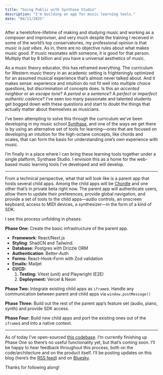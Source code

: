 ```yaml
---
title: "Going Public with Synthase Studio"
description: "I'm building an app for music learning tools."
date: "04/11/2025"
---
```


After a heretofore-lifetime of making and studying music and working as a composer and improviser, and very much despite the training I received in some of the world’s top conservatories, my professional opinion is that _music is just vibes_. As in, there are no objective rules about what makes music good. If music resonates with someone, it is good for that person. Multiply that by 8 billion and you have a universal aesthetics of music.

As a music theory educator, this has reframed everything. The curriculum for Western music theory in an academic setting is frighteningly optimized for an assumed musical experience that’s almost never talked about. And it makes sense: experience and intuition do not fit well into multiple choice questions, but discrimination of concepts does. Is this an _accented neighbor_ or an _escape tone_? A _period_ or a _sentence_? A _perfect_ or _imperfect_ _authentic cadence_? I’ve seen too many passionate and talented students get bogged down with these questions and start to doubt the things that actually matter about themselves as musicians.

I’ve been attempting to solve this through the curriculum we’ve been developing in my music school [Synthase](https://synthase.cc), and one of the ways we get there is by using an alternative set of tools for learning—ones that are focused on developing an intuition for the high-octane concepts, like chords and scales, that can form the basis for understanding one’s _own_ experience with music.

I’m finally in a place where I can bring these learning tools together under a single platform, Synthase Studio. I envision this as a home for the web-based music learning tools I’ve developed and will develop.

---

From a technical perspective, what that will look like is a parent app that hosts several child apps. Among the child apps will be [Chordle](https://www.natemay.dev/projects/chordle) and one other that’s in private beta right now. The parent app will authenticate users, allow them to update their preferences, provide global navigation, and provide a set of tools to the child apps—audio controls, an onscreen keyboard, access to MIDI devices, a synthesizer—in the form of a kind of SDK.

I see this process unfolding in phases:

**Phase One:** Create the basic infrastructure of the parent app.

- **Framework**: React/Next.js
- **Styling**: ShadCN and Tailwind.
- **Database:** Postgres with Drizzle ORM
- **Authentication**: Better-Auth
- **Forms:** React-Hook-Form with Zod validation
- **Emails:** Mailjet
- **CI/CD:**
  1. **Testing:** Vitest (unit) and Playwright (E2E)
  2. **Deployment:** Vercel & Neon

**Phase Two:** Integrate existing child apps as `iframe`s. Handle any communication between parent and child apps via `window.postMessage()`

**Phase Three:** Build out the rest of the parent app’s feature set (audio, piano, synth) and provide SDK access.

**Phase Four:** Build new child apps and port the existing ones out of the `iframe`s and into a native context.

---

As of today I’ve open-sourced [this codebase](https://github.com/synthase-music/synthase-studio). I’m currently finishing up Phase One so there’s no useful functionality yet, but that’s coming soon. I’ll be happy to hear feedback throughout this process, both on the code/architecture and on the product itself. I’ll be posting updates on this blog (here’s the [RSS feed](https://www.natemay.dev/rss.xml)) and on [Bluesky](https://bsky.app/profile/natemay.dev).

Thanks for following along!
